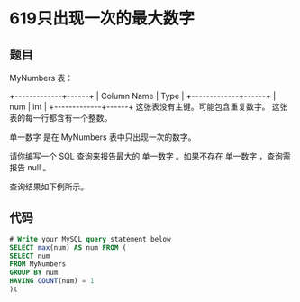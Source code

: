 619只出现一次的最大数字
===

题目
---

MyNumbers 表：

+-------------+------+
| Column Name | Type |
+-------------+------+
| num         | int  |
+-------------+------+
这张表没有主键。可能包含重复数字。
这张表的每一行都含有一个整数。

单一数字 是在 MyNumbers 表中只出现一次的数字。

请你编写一个 SQL 查询来报告最大的 单一数字 。如果不存在 单一数字 ，查询需报告 null 。

查询结果如下例所示。

代码
---

``` sql
# Write your MySQL query statement below
SELECT max(num) AS num FROM (
SELECT num
FROM MyNumbers
GROUP BY num
HAVING COUNT(num) = 1
)t
```
